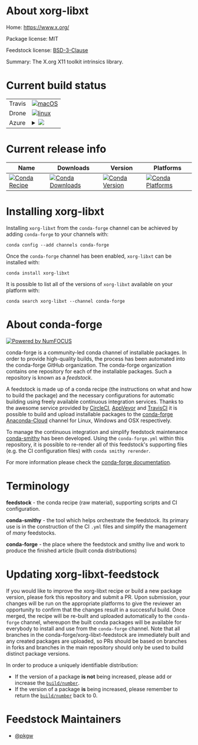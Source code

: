 About xorg-libxt
================

Home: https://www.x.org/

Package license: MIT

Feedstock license: [BSD-3-Clause](https://github.com/conda-forge/xorg-libxt-feedstock/blob/master/LICENSE.txt)

Summary: The X.org X11 toolkit intrinsics library.

Current build status
====================


<table><tr>
    <td>Travis</td>
    <td>
      <a href="https://travis-ci.com/conda-forge/xorg-libxt-feedstock">
        <img alt="macOS" src="https://img.shields.io/travis/com/conda-forge/xorg-libxt-feedstock/master.svg?label=macOS">
      </a>
    </td>
  </tr><tr>
    <td>Drone</td>
    <td>
      <a href="https://cloud.drone.io/conda-forge/xorg-libxt-feedstock">
        <img alt="linux" src="https://img.shields.io/drone/build/conda-forge/xorg-libxt-feedstock/master.svg?label=Linux">
      </a>
    </td>
  </tr>
    
  <tr>
    <td>Azure</td>
    <td>
      <details>
        <summary>
          <a href="https://dev.azure.com/conda-forge/feedstock-builds/_build/latest?definitionId=2196&branchName=master">
            <img src="https://dev.azure.com/conda-forge/feedstock-builds/_apis/build/status/xorg-libxt-feedstock?branchName=master">
          </a>
        </summary>
        <table>
          <thead><tr><th>Variant</th><th>Status</th></tr></thead>
          <tbody><tr>
              <td>linux_64</td>
              <td>
                <a href="https://dev.azure.com/conda-forge/feedstock-builds/_build/latest?definitionId=2196&branchName=master">
                  <img src="https://dev.azure.com/conda-forge/feedstock-builds/_apis/build/status/xorg-libxt-feedstock?branchName=master&jobName=linux&configuration=linux_64_" alt="variant">
                </a>
              </td>
            </tr><tr>
              <td>linux_aarch64</td>
              <td>
                <a href="https://dev.azure.com/conda-forge/feedstock-builds/_build/latest?definitionId=2196&branchName=master">
                  <img src="https://dev.azure.com/conda-forge/feedstock-builds/_apis/build/status/xorg-libxt-feedstock?branchName=master&jobName=linux&configuration=linux_aarch64_" alt="variant">
                </a>
              </td>
            </tr><tr>
              <td>linux_ppc64le</td>
              <td>
                <a href="https://dev.azure.com/conda-forge/feedstock-builds/_build/latest?definitionId=2196&branchName=master">
                  <img src="https://dev.azure.com/conda-forge/feedstock-builds/_apis/build/status/xorg-libxt-feedstock?branchName=master&jobName=linux&configuration=linux_ppc64le_" alt="variant">
                </a>
              </td>
            </tr><tr>
              <td>osx_64</td>
              <td>
                <a href="https://dev.azure.com/conda-forge/feedstock-builds/_build/latest?definitionId=2196&branchName=master">
                  <img src="https://dev.azure.com/conda-forge/feedstock-builds/_apis/build/status/xorg-libxt-feedstock?branchName=master&jobName=osx&configuration=osx_64_" alt="variant">
                </a>
              </td>
            </tr><tr>
              <td>win_64</td>
              <td>
                <a href="https://dev.azure.com/conda-forge/feedstock-builds/_build/latest?definitionId=2196&branchName=master">
                  <img src="https://dev.azure.com/conda-forge/feedstock-builds/_apis/build/status/xorg-libxt-feedstock?branchName=master&jobName=win&configuration=win_64_" alt="variant">
                </a>
              </td>
            </tr>
          </tbody>
        </table>
      </details>
    </td>
  </tr>
</table>

Current release info
====================

| Name | Downloads | Version | Platforms |
| --- | --- | --- | --- |
| [![Conda Recipe](https://img.shields.io/badge/recipe-xorg--libxt-green.svg)](https://anaconda.org/conda-forge/xorg-libxt) | [![Conda Downloads](https://img.shields.io/conda/dn/conda-forge/xorg-libxt.svg)](https://anaconda.org/conda-forge/xorg-libxt) | [![Conda Version](https://img.shields.io/conda/vn/conda-forge/xorg-libxt.svg)](https://anaconda.org/conda-forge/xorg-libxt) | [![Conda Platforms](https://img.shields.io/conda/pn/conda-forge/xorg-libxt.svg)](https://anaconda.org/conda-forge/xorg-libxt) |

Installing xorg-libxt
=====================

Installing `xorg-libxt` from the `conda-forge` channel can be achieved by adding `conda-forge` to your channels with:

```
conda config --add channels conda-forge
```

Once the `conda-forge` channel has been enabled, `xorg-libxt` can be installed with:

```
conda install xorg-libxt
```

It is possible to list all of the versions of `xorg-libxt` available on your platform with:

```
conda search xorg-libxt --channel conda-forge
```


About conda-forge
=================

[![Powered by NumFOCUS](https://img.shields.io/badge/powered%20by-NumFOCUS-orange.svg?style=flat&colorA=E1523D&colorB=007D8A)](http://numfocus.org)

conda-forge is a community-led conda channel of installable packages.
In order to provide high-quality builds, the process has been automated into the
conda-forge GitHub organization. The conda-forge organization contains one repository
for each of the installable packages. Such a repository is known as a *feedstock*.

A feedstock is made up of a conda recipe (the instructions on what and how to build
the package) and the necessary configurations for automatic building using freely
available continuous integration services. Thanks to the awesome service provided by
[CircleCI](https://circleci.com/), [AppVeyor](https://www.appveyor.com/)
and [TravisCI](https://travis-ci.com/) it is possible to build and upload installable
packages to the [conda-forge](https://anaconda.org/conda-forge)
[Anaconda-Cloud](https://anaconda.org/) channel for Linux, Windows and OSX respectively.

To manage the continuous integration and simplify feedstock maintenance
[conda-smithy](https://github.com/conda-forge/conda-smithy) has been developed.
Using the ``conda-forge.yml`` within this repository, it is possible to re-render all of
this feedstock's supporting files (e.g. the CI configuration files) with ``conda smithy rerender``.

For more information please check the [conda-forge documentation](https://conda-forge.org/docs/).

Terminology
===========

**feedstock** - the conda recipe (raw material), supporting scripts and CI configuration.

**conda-smithy** - the tool which helps orchestrate the feedstock.
                   Its primary use is in the construction of the CI ``.yml`` files
                   and simplify the management of *many* feedstocks.

**conda-forge** - the place where the feedstock and smithy live and work to
                  produce the finished article (built conda distributions)


Updating xorg-libxt-feedstock
=============================

If you would like to improve the xorg-libxt recipe or build a new
package version, please fork this repository and submit a PR. Upon submission,
your changes will be run on the appropriate platforms to give the reviewer an
opportunity to confirm that the changes result in a successful build. Once
merged, the recipe will be re-built and uploaded automatically to the
`conda-forge` channel, whereupon the built conda packages will be available for
everybody to install and use from the `conda-forge` channel.
Note that all branches in the conda-forge/xorg-libxt-feedstock are
immediately built and any created packages are uploaded, so PRs should be based
on branches in forks and branches in the main repository should only be used to
build distinct package versions.

In order to produce a uniquely identifiable distribution:
 * If the version of a package **is not** being increased, please add or increase
   the [``build/number``](https://conda.io/docs/user-guide/tasks/build-packages/define-metadata.html#build-number-and-string).
 * If the version of a package **is** being increased, please remember to return
   the [``build/number``](https://conda.io/docs/user-guide/tasks/build-packages/define-metadata.html#build-number-and-string)
   back to 0.

Feedstock Maintainers
=====================

* [@pkgw](https://github.com/pkgw/)

